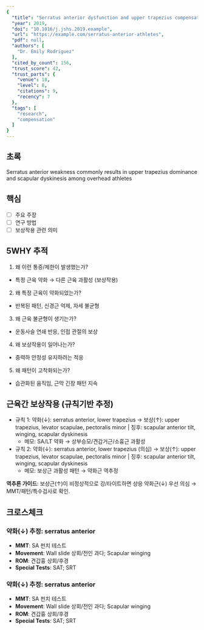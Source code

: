 ```yaml
---
{
  "title": "Serratus anterior dysfunction and upper trapezius compensation in overhead athletes",
  "year": 2019,
  "doi": "10.1016/j.jshs.2019.example",
  "url": "https://example.com/serratus-anterior-athletes",
  "pdf": null,
  "authors": [
    "Dr. Emily Rodriguez"
  ],
  "cited_by_count": 156,
  "trust_score": 42,
  "trust_parts": {
    "venue": 18,
    "level": 8,
    "citations": 9,
    "recency": 7
  },
  "tags": [
    "research",
    "compensation"
  ]
}
---
```


## 초록
Serratus anterior weakness commonly results in upper trapezius dominance and scapular dyskinesis among overhead athletes

## 핵심
- [ ] 주요 주장
- [ ] 연구 방법
- [ ] 보상작용 관련 의미

## 5WHY 추적
1. 왜 이런 통증/제한이 발생했는가?
- 특정 근육 약화 → 다른 근육 과활성 (보상작용)
2. 왜 특정 근육이 약화되었는가?
- 반복된 패턴, 신경근 억제, 자세 불균형
3. 왜 근육 불균형이 생기는가?
- 운동사슬 연쇄 반응, 인접 관절의 보상
4. 왜 보상작용이 일어나는가?
- 중력하 안정성 유지하려는 적응
5. 왜 패턴이 고착화되는가?
- 습관화된 움직임, 근막 긴장 패턴 지속

## 근육간 보상작용 (규칙기반 추정)
- 규칙 1: 약화(↓): serratus anterior, lower trapezius → 보상(↑): upper trapezius, levator scapulae, pectoralis minor | 징후: scapular anterior tilt, winging, scapular dyskinesis
  - 메모: SA/LT 약화 → 상부승모/견갑거근/소흉근 과활성
- 규칙 2: 약화(↓): serratus anterior, lower trapezius (의심) → 보상(↑): upper trapezius, levator scapulae, pectoralis minor | 징후: scapular anterior tilt, winging, scapular dyskinesis
  - 메모: 보상근 과활성 패턴 → 약화근 역추정

**역추론 가이드**: 보상근(↑)이 비정상적으로 강/타이트하면 상응 약화근(↓) 우선 의심 → MMT/패턴/특수검사로 확인.

## 크로스체크
### 약화(↓) 추정: serratus anterior
- **MMT**: SA 펀치 테스트
- **Movement**: Wall slide 상회/전인 과다; Scapular winging
- **ROM**: 견갑흉 상회/후경
- **Special Tests**: SAT; SRT
### 약화(↓) 추정: serratus anterior
- **MMT**: SA 펀치 테스트
- **Movement**: Wall slide 상회/전인 과다; Scapular winging
- **ROM**: 견갑흉 상회/후경
- **Special Tests**: SAT; SRT
